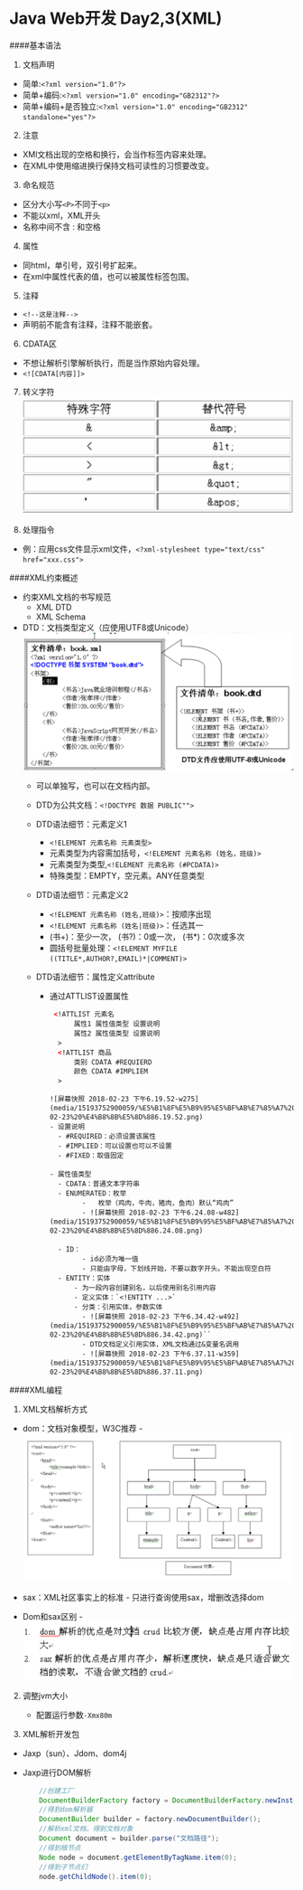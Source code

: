 # Java Web开发 Day2,3(XML)
####基本语法
1. 文档声明
  - 简单:`<?xml version="1.0"?>`
  - 简单+编码:`<?xml version="1.0" encoding="GB2312"?>`
  - 简单+编码+是否独立:`<?xml version="1.0" encoding="GB2312" standalone="yes"?>`

2. 注意
  - XMl文档出现的空格和换行，会当作标签内容来处理。
  - 在XML中使用缩进换行保持文档可读性的习惯要改变。

3. 命名规范
  - 区分大小写`<P>`不同于`<p>`
  - 不能以xml，XML开头
  - 名称中间不含 : 和空格

4. 属性
  - 同html，单引号，双引号扩起来。
  - 在xml中属性代表的值，也可以被属性标签包围。

5. 注释
  - `<!--这是注释-->`
  - 声明前不能含有注释，注释不能嵌套。

6. CDATA区
  - 不想让解析引擎解析执行，而是当作原始内容处理。
  - `<![CDATA[内容]]>`

7. 转义字符
  ![屏幕快照 2018-02-23 下午5.30.15-w461](media/15193752900059/%E5%B1%8F%E5%B9%95%E5%BF%AB%E7%85%A7%202018-02-23%20%E4%B8%8B%E5%8D%885.30.15.png)

8. 处理指令
  - 例：应用css文件显示xml文件，`<?xml-stylesheet type="text/css" href="xxx.css">`

####XML约束概述
- 约束XML文档的书写规范
  - XML DTD
  - XML Schema
- DTD：文档类型定义（应使用UTF8或Unicode）
   ![屏幕快照 2018-02-23 下午5.45.11-w527](media/15193752900059/%E5%B1%8F%E5%B9%95%E5%BF%AB%E7%85%A7%202018-02-23%20%E4%B8%8B%E5%8D%885.45.11.png)
  - 可以单独写，也可以在文档内部。
  - DTD为公共文档：`<!DOCTYPE 数据 PUBLIC"">`
  - DTD语法细节：元素定义1
      - `<!ELEMENT 元素名称 元素类型>` 
      - 元素类型为内容需加括号，`<!ELEMENT 元素名称 (姓名，班级)>`
      - 元素类型为类型,`<!ELEMENT 元素名称 (#PCDATA)>`
      - 特殊类型：EMPTY，空元素。ANY任意类型
  
  - DTD语法细节：元素定义2
      - `<!ELEMENT 元素名称 (姓名,班级)>`：按顺序出现
      - `<!ELEMENT 元素名称 (姓名|班级)>`：任选其一
      - (书+)：至少一次， (书?)：0或一次， (书*)：0次或多次
      - 圆括号批量处理：`<!ELEMENT MYFILE ((TITLE*,AUTHOR?,EMAIL)*|COMMENT)>`
  
  - DTD语法细节：属性定义attribute
      - 通过ATTLIST设置属性
      
	      ```xml      	
	       <!ATTLIST 元素名
	      		属性1 属性值类型 设置说明
	      		属性2 属性值类型 设置说明
	      	>
	      	<!ATTLIST 商品
	      		类别 CDATA #REQUIERD
	      		颜色 CDATA #IMPLIEM
	      	>
	      ```
				
			![屏幕快照 2018-02-23 下午6.19.52-w275](media/15193752900059/%E5%B1%8F%E5%B9%95%E5%BF%AB%E7%85%A7%202018-02-23%20%E4%B8%8B%E5%8D%886.19.52.png)
			- 设置说明
			  - #REQUIRED：必须设置该属性
			  - #IMPLIED：可以设置也可以不设置
			  - #FIXED：取值固定
			
 			- 属性值类型
 			  - CDATA：普通文本字符串
 			  - ENUMERATED：枚举
 			  		-	枚举（鸡肉，牛肉，猪肉，鱼肉）默认“鸡肉” 
 			  		- ![屏幕快照 2018-02-23 下午6.24.08-w482](media/15193752900059/%E5%B1%8F%E5%B9%95%E5%BF%AB%E7%85%A7%202018-02-23%20%E4%B8%8B%E5%8D%886.24.08.png)

 			  - ID：
 			  		- id必须为唯一值
 			  		- 只能由字母，下划线开始，不要以数字开头。不能出现空白符
 			  - ENTITY：实体
 			      - 为一段内容创建别名，以后使用别名引用内容
 			      - 定义实体：`<!ENTITY ...>` 
 			      - 分类：引用实体，参数实体
 			      	- ![屏幕快照 2018-02-23 下午6.34.42-w492](media/15193752900059/%E5%B1%8F%E5%B9%95%E5%BF%AB%E7%85%A7%202018-02-23%20%E4%B8%8B%E5%8D%886.34.42.png)``
 			      	- DTD文档定义引用实体，XML文档通过&变量名调用
 			      	- ![屏幕快照 2018-02-23 下午6.37.11-w359](media/15193752900059/%E5%B1%8F%E5%B9%95%E5%BF%AB%E7%85%A7%202018-02-23%20%E4%B8%8B%E5%8D%886.37.11.png)

####XML编程
1. XML文档解析方式
  - dom：文档对象模型，W3C推荐
  		- ![屏幕快照 2018-02-24 上午9.47.47-w701](media/15193752900059/%E5%B1%8F%E5%B9%95%E5%BF%AB%E7%85%A7%202018-02-24%20%E4%B8%8A%E5%8D%889.47.47.png)

  - sax：XML社区事实上的标准
  		- 只进行查询使用sax，增删改选择dom
  - Dom和sax区别
  		- ![屏幕快照 2018-02-24 上午9.55.26-w347](media/15193752900059/%E5%B1%8F%E5%B9%95%E5%BF%AB%E7%85%A7%202018-02-24%20%E4%B8%8A%E5%8D%889.55.26.png)
     		
2. 调整jvm大小
	- 配置运行参数`-Xmx80m`
	
3. XML解析开发包
  - Jaxp（sun）、Jdom、dom4j 
  - Jaxp进行DOM解析
	
	```java
		//创建工厂
		DocumentBuilderFactory factory = DocumentBuilderFactory.newInstance();
		//得到dom解析器
		DocumentBuilder builder = factory.newDocumentBuilder();
		//解析xml文档，得到文档对象
		Document document = builder.parse("文档路径");
		//得到根节点
		Node node = document.getElementByTagName.item(0);
		//得到子节点们
		node.getChildNode().item(0);
	```

